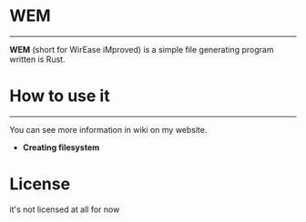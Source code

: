 # WEM
-------
**WEM** (short for WirEase iMproved) is a simple file generating program written is Rust.

# How to use it
----------------
You can see more information in wiki on my website.

- **Creating filesystem**


# License
it's not licensed at all for now
